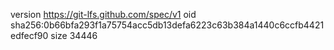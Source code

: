 version https://git-lfs.github.com/spec/v1
oid sha256:0b66bfa293f1a75754acc5db13defa6223c63b384a1440c6ccfb4421edfecf90
size 34446
